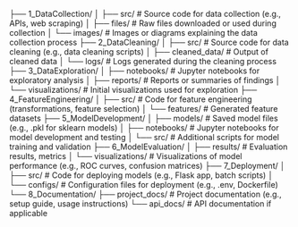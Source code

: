 ├── 1_DataCollection/
│   ├── src/            # Source code for data collection (e.g., APIs, web scraping)
│   ├── files/          # Raw files downloaded or used during collection
│   └── images/         # Images or diagrams explaining the data collection process
├── 2_DataCleaning/
│   ├── src/            # Source code for data cleaning (e.g., data cleaning scripts)
│   ├── cleaned_data/   # Output of cleaned data
│   └── logs/           # Logs generated during the cleaning process
├── 3_DataExploration/
│   ├── notebooks/      # Jupyter notebooks for exploratory analysis
│   ├── reports/        # Reports or summaries of findings
│   └── visualizations/ # Initial visualizations used for exploration
├── 4_FeatureEngineering/
│   ├── src/            # Code for feature engineering (transformations, feature selection)
│   └── features/       # Generated feature datasets
├── 5_ModelDevelopment/
│   ├── models/         # Saved model files (e.g., .pkl for sklearn models)
│   ├── notebooks/      # Jupyter notebooks for model development and testing
│   └── src/            # Additional scripts for model training and validation
├── 6_ModelEvaluation/
│   ├── results/        # Evaluation results, metrics
│   └── visualizations/ # Visualizations of model performance (e.g., ROC curves, confusion matrices)
├── 7_Deployment/
│   ├── src/            # Code for deploying models (e.g., Flask app, batch scripts)
│   └── configs/        # Configuration files for deployment (e.g., .env, Dockerfile)
└── 8_Documentation/
    ├── project_docs/   # Project documentation (e.g., setup guide, usage instructions)
    └── api_docs/       # API documentation if applicable